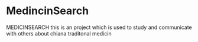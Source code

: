 MedincinSearch
==============

MEDICINSEARCH
this is an project which is used to study and communicate with others about chiana traditonal medicin
